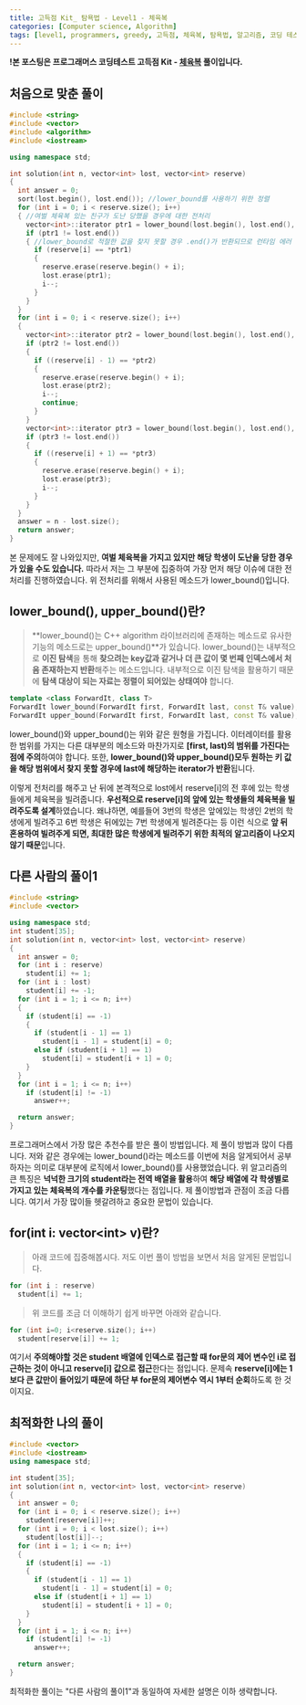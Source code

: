 ```yaml
---
title: 고득점 Kit_ 탐욕법 - Level1 - 체육복
categories: [Computer science, Algorithm]
tags: [level1, programmers, greedy, 고득점, 체육복, 탐욕법, 알고리즘, 코딩 테스트, 프로그래머스]
---
```


**!본 포스팅은 프로그래머스 코딩테스트 고득점 Kit - [체육복](https://programmers.co.kr/learn/courses/30/lessons/42862) 풀이입니다.**

## 처음으로 맞춘 풀이
``` cpp
#include <string>
#include <vector>
#include <algorithm>
#include <iostream>

using namespace std;

int solution(int n, vector<int> lost, vector<int> reserve)
{
  int answer = 0;
  sort(lost.begin(), lost.end()); //lower_bound를 사용하기 위한 정렬
  for (int i = 0; i < reserve.size(); i++)
  { //여벌 체육복 있는 친구가 도난 당했을 경우에 대한 전처리
    vector<int>::iterator ptr1 = lower_bound(lost.begin(), lost.end(), reserve[i]);
    if (ptr1 != lost.end())
    { //lower_bound로 적절한 값을 찾지 못할 경우 .end()가 반환되므로 런타임 에러 발생 방지를 위하여 예외처리
      if (reserve[i] == *ptr1)
      {
        reserve.erase(reserve.begin() + i);
        lost.erase(ptr1);
        i--;
      }
    }
  }
  for (int i = 0; i < reserve.size(); i++)
  {
    vector<int>::iterator ptr2 = lower_bound(lost.begin(), lost.end(), (reserve[i] - 1));
    if (ptr2 != lost.end())
    {
      if ((reserve[i] - 1) == *ptr2)
      {
        reserve.erase(reserve.begin() + i);
        lost.erase(ptr2);
        i--;
        continue;
      }
    }
    vector<int>::iterator ptr3 = lower_bound(lost.begin(), lost.end(), (reserve[i] + 1));
    if (ptr3 != lost.end())
    {
      if ((reserve[i] + 1) == *ptr3)
      {
        reserve.erase(reserve.begin() + i);
        lost.erase(ptr3);
        i--;
      }
    }
  }
  answer = n - lost.size();
  return answer;
}
```
본 문제에도 잘 나와있지만, **여벌 체육복을 가지고 있지만 해당 학생이 도난을 당한 경우가 있을 수도 있습니다.** 따라서 저는 그 부분에 집중하여 가장 먼저 해당 이슈에 대한 전처리를 진행하였습니다.
위 전처리를 위해서 사용된 메소드가 lower_bound()입니다.

## lower_bound(), upper_bound()란?
> **lower_bound()는 C++ algorithm 라이브러리에 존재하는 메소드로 유사한 기능의 메소드로는 upper_bound()**가 있습니다. lower_bound()는 내부적으로 **이진 탐색**을 통해 **찾으려는 key값과 같거나 더 큰 값이 몇 번째 인덱스에서 처음 존재하는지 반환**해주는 메소드입니다.
내부적으로 이진 탐색을 활용하기 때문에 **탐색 대상이 되는 자료는 정렬이 되어있는 상태여야** 합니다.
``` cpp
template <class ForwardIt, class T>
ForwardIt lower_bound(ForwardIt first, ForwardIt last, const T& value);
ForwardIt upper_bound(ForwardIt first, ForwardIt last, const T& value);
```
lower_bound()와 upper_bound()는 위와 같은 원형을 가집니다.
이터레이터를 활용한 범위를 가지는 다른 대부분의 메소드와 마찬가지로 **[first, last)의 범위를 가진다는 점에 주의**하여야 합니다.
또한, **lower_bound()와 upper_bound()모두 원하는 키 값을 해당 범위에서 찾지 못할 경우에 last에 해당하는 iterator가 반환**됩니다.

이렇게 전처리를 해주고 난 뒤에 본격적으로 lost에서 reserve[i]의 전 후에 있는 학생들에게 체육복을 빌려줍니다. **우선적으로 reserve[i]의 앞에 있는 학생들의 체육복을 빌려주도록 설계**하였습니다. 왜냐하면, 예를들어 3번의 학생은 앞에있는 학생인 2번의 학생에게 빌려주고 6번 학생은 뒤에있는 7번 학생에게 빌려준다는 등 이런 식으로 **앞 뒤 혼용하여 빌려주게 되면, 최대한 많은 학생에게 빌려주기 위한 최적의 알고리즘이 나오지 않기 때문**입니다. 

## 다른 사람의 풀이1
``` cpp
#include <string>
#include <vector>

using namespace std;
int student[35];
int solution(int n, vector<int> lost, vector<int> reserve)
{
  int answer = 0;
  for (int i : reserve)
    student[i] += 1;
  for (int i : lost)
    student[i] += -1;
  for (int i = 1; i <= n; i++)
  {
    if (student[i] == -1)
    {
      if (student[i - 1] == 1)
        student[i - 1] = student[i] = 0;
      else if (student[i + 1] == 1)
        student[i] = student[i + 1] = 0;
    }
  }
  for (int i = 1; i <= n; i++)
    if (student[i] != -1)
      answer++;

  return answer;
}
```

프로그래머스에서 가장 많은 추천수를 받은 풀이 방법입니다. 제 풀이 방법과 많이 다릅니다. 저와 같은 경우에는 lower_bound()라는 메소드를 이번에 처음 알게되어서 공부하자는 의미로 대부분에 로직에서 lower_bound()를 사용했었습니다.
위 알고리즘의 큰 특징은 **넉넉한 크기의 student라는 전역 배열을 활용**하여 **해당 배열에 각 학생별로 가지고 있는 체육복의 개수를 카운팅**했다는 점입니다. 제 풀이방법과 관점이 조금 다릅니다.
여기서 가장 많이들 헷갈려하고 중요한 문법이 있습니다.

## for(int i: vector<int\> v)란? 
> 아래 코드에 집중해봅시다. 저도 이번 풀이 방법을 보면서 처음 알게된 문법입니다.
``` cpp
for (int i : reserve)
  student[i] += 1;
```
> 위 코드를 조금 더 이해하기 쉽게 바꾸면 아래와 같습니다.
``` cpp
for (int i=0; i<reserve.size(); i++)
  student[reserve[i]] += 1;
```
여기서 **주의해야할 것은 student 배열에 인덱스로 접근할 때 for문의 제어 변수인 i로 접근하는 것이 아니고 reserve[i] 값으로 접근**한다는 점입니다. 문제속 **reserve[i]에는 1보다 큰 값만이 들어있기 때문에 하단 부 for문의 제어변수 역시 1부터 순회**하도록 한 것이지요.

## 최적화한 나의 풀이
``` cpp
#include <vector>
#include <iostream>
using namespace std;

int student[35];
int solution(int n, vector<int> lost, vector<int> reserve)
{
  int answer = 0;
  for (int i = 0; i < reserve.size(); i++)
    student[reserve[i]]++;
  for (int i = 0; i < lost.size(); i++)
    student[lost[i]]--;
  for (int i = 1; i <= n; i++)
  {
    if (student[i] == -1)
    {
      if (student[i - 1] == 1)
        student[i - 1] = student[i] = 0;
      else if (student[i + 1] == 1)
        student[i] = student[i + 1] = 0;
    }
  }
  for (int i = 1; i <= n; i++)
    if (student[i] != -1)
      answer++;

  return answer;
}
```
최적화한 풀이는 "다른 사람의 풀이1"과 동일하여 자세한 설명은 이하 생략합니다.